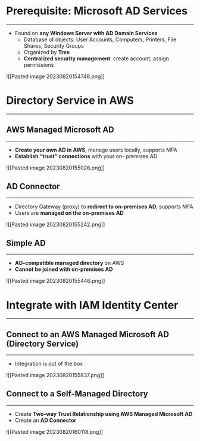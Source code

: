  # Prerequisite: Microsoft AD Services
---

* Found on **any Windows Server with AD Domain Services**
	* Database of objects: User Accounts, Computers, Printers, File Shares, Security Groups
	* Organized by **Tree**
	* **Centralized security management**: create account, assign permissions

![[Pasted image 20230820154748.png]]

# Directory Service in AWS
---

## AWS Managed Microsoft AD
---

* **Create your own AD in AWS**, manage users
locally, supports MFA
* **Establish “trust” connections** with your on-
premises AD

![[Pasted image 20230820155026.png]]

## AD Connector
---

* Directory Gateway (proxy) to **redirect to on-premises AD**, supports MFA
* Users are **managed on the on-premises AD**

![[Pasted image 20230820155242.png]]

## Simple AD
---

* **AD-compatible managed directory** on AWS
* **Cannot be joined with on-premises AD**

![[Pasted image 20230820155446.png]]

# Integrate with IAM Identity Center
---

## Connect to an AWS Managed Microsoft AD (Directory Service)
---

* Integration is out of the box

![[Pasted image 20230820155837.png]]

## Connect to a Self-Managed Directory
---

* Create **Two-way Trust Relationship using AWS Managed Microsoft AD**
* Create an **AD Connector**

![[Pasted image 20230820160118.png]]

